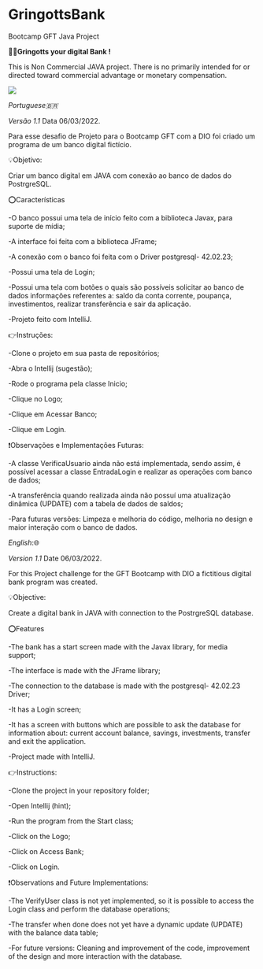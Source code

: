 # GringottsBank
Bootcamp GFT Java Project

**:bank::sparkles:Gringotts your digital Bank !**

This is Non Commercial JAVA project. There is no primarily intended for or directed toward commercial advantage or monetary compensation. 


[![](CapaVideo.png)](VideoApresentacao.mp4)



*Portuguese:brazil:*  

*Versão 1.1*  Data 06/03/2022.

Para esse desafio de Projeto para o Bootcamp GFT com a DIO foi criado um programa de um banco digital fictício.

 

:bulb:Objetivo:

Criar um banco digital em JAVA com conexão ao banco de dados do PostrgreSQL.

 

:o:Características

-O banco possui uma tela de início feito com a biblioteca Javax, para suporte de mídia;

-A interface foi feita com a biblioteca JFrame;

-A conexão com o banco foi feita com o Driver postgresql- 42.02.23;

-Possui uma tela de Login;

-Possui uma tela com botões o quais são possíveis solicitar ao banco de dados informações referentes a: saldo da conta corrente, poupança, investimentos, realizar transferência e sair da aplicação.

-Projeto feito com IntelliJ.

 

:point_right:Instruções: 

-Clone o projeto em sua pasta de repositórios;

-Abra o Intellij (sugestão);

-Rode o programa pela classe Inicio;

-Clique no Logo;

-Clique em Acessar Banco;

-Clique em Login.

 

:exclamation:Observações e Implementações Futuras:

-A classe VerificaUsuario ainda não está implementada, sendo assim, é possível acessar a classe EntradaLogin e realizar as operações com banco de dados;

-A transferência quando realizada ainda não possuí uma atualização dinâmica (UPDATE) com a tabela de dados de saldos;

-Para futuras versões: Limpeza e melhoria do código, melhoria no design e maior interação com o banco de dados.

*English*::globe_with_meridians:

*Version 1.1* Date 06/03/2022.

For this Project challenge for the GFT Bootcamp with DIO a fictitious digital bank program was created.

 

:bulb:Objective:

Create a digital bank in JAVA with connection to the PostrgreSQL database.

 

:o:Features

-The bank has a start screen made with the Javax library, for media support;

-The interface is made with the JFrame library;

-The connection to the database is made with the postgresql- 42.02.23 Driver;

-It has a Login screen;

-It has a screen with buttons which are possible to ask the database for information about: current account balance, savings, investments, transfer and exit the application.

-Project made with IntelliJ.

 

:point_right:Instructions: 

-Clone the project in your repository folder;

-Open Intellij (hint);

-Run the program from the Start class;

-Click on the Logo;

-Click on Access Bank;

-Click on Login.

 

:exclamation:Observations and Future Implementations:

-The VerifyUser class is not yet implemented, so it is possible to access the Login class and perform the database operations;

-The transfer when done does not yet have a dynamic update (UPDATE) with the balance data table;

-For future versions: Cleaning and improvement of the code, improvement of the design and more interaction with the database.




